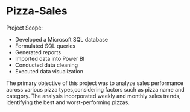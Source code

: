 # Pizza-Sales 

Project Scope:

- Developed a Microsoft SQL database
- Formulated SQL queries
- Generated reports
- Imported data into Power BI
- Conducted data cleaning
- Executed data visualization

The primary objective of this project was to analyze sales performance across various pizza types,considering factors such as pizza name and category. 
The analysis incorporated weekly and monthly sales trends, identifying the best and worst-performing pizzas.
